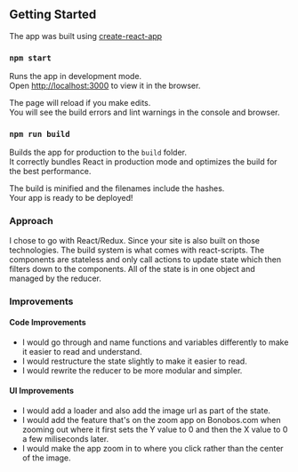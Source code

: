 ## Getting Started

The app was built using [create-react-app](https://github.com/facebookincubator/create-react-app)

### `npm start`

Runs the app in development mode.<br>
Open [http://localhost:3000](http://localhost:3000) to view it in the browser.

The page will reload if you make edits.<br>
You will see the build errors and lint warnings in the console and browser.

### `npm run build`

Builds the app for production to the `build` folder.<br>
It correctly bundles React in production mode and optimizes the build for the best performance.

The build is minified and the filenames include the hashes.<br>
Your app is ready to be deployed!

### Approach

I chose to go with React/Redux. Since your site is also built on those technologies.
The build system is what comes with react-scripts. 
The components are stateless and only call actions to update state which then filters down to the components. All of the state is in one object and managed by the reducer. 

### Improvements

#### Code Improvements
- I would go through and name functions and variables differently to make it easier to read and understand.
- I would restructure the state slightly to make it easier to read.
- I would rewrite the reducer to be more modular and simpler. 

#### UI Improvements
- I would add a loader and also add the image url as part of the state.
- I would add the feature that's on the zoom app on Bonobos.com when zooming out where it first sets the Y value to 0 and then the X value to 0 a few miliseconds later. 
- I would make the app zoom in to where you click rather than the center of the image.
